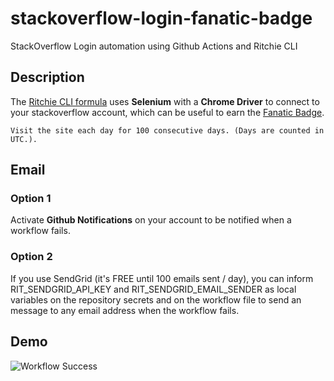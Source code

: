 # stackoverflow-login-fanatic-badge

StackOverflow Login automation using Github Actions and Ritchie CLI


## Description

The [Ritchie CLI formula](https://github.com/GuillaumeFalourd/formulas-python/tree/master/stackoverflow/login) uses **Selenium** with a **Chrome Driver** to connect to your stackoverflow account, which can be useful to earn the [Fanatic Badge](https://stackoverflow.com/help/badges/83/fanatic).

```Visit the site each day for 100 consecutive days. (Days are counted in UTC.).```

## Email

### Option 1

Activate **Github Notifications** on your account to be notified when a workflow fails.

### Option 2

If you use SendGrid (it's FREE until 100 emails sent / day), you can inform RIT_SENDGRID_API_KEY and RIT_SENDGRID_EMAIL_SENDER as local variables on the repository secrets and on the workflow file to send an message to any email address when the workflow fails.

## Demo

![Workflow Success](https://user-images.githubusercontent.com/22433243/113888519-cde39780-9798-11eb-89bf-9a7518470242.png)
